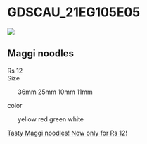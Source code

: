 # GDSCAU_21EG105E05
<!DOCTYPE html>
<html>
    <head>
	    <title> GROCERY PRODUCT</title>
		<link ref="stylesheet" type="type/css" href="style.com">
	</head>
	<body>
	     <div class="product">
		     <div class="imgbox">
			     <img src="product.jpeg"> 
	     </div>
		 <div class="specifice">
		       <h2>Maggi noodles</h2>
			   <div class="price">Rs 12</div>
			   <label>Size</label>
			   <ul>
			       <l1>36mm</l1>
				   <l2>25mm</l2>
				   <l3>10mm</l3>
				   <l4>11mm</l4>
			   </ul>
			   <label>color</label>
			   <ul>
			       <l1>yellow</l1>
				   <l2>red</l2>
				   <l3>green</l3>
				   <l4>white</l4>
			   </ul>
			   <a href="R">Tasty Maggi noodles! Now only for Rs 12!</a>
		 </div>
	   </div>
  </body

</html>
